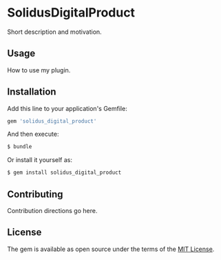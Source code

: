 # SolidusDigitalProduct
Short description and motivation.

## Usage
How to use my plugin.

## Installation
Add this line to your application's Gemfile:

```ruby
gem 'solidus_digital_product'
```

And then execute:
```bash
$ bundle
```

Or install it yourself as:
```bash
$ gem install solidus_digital_product
```

## Contributing
Contribution directions go here.

## License
The gem is available as open source under the terms of the [MIT License](http://opensource.org/licenses/MIT).
